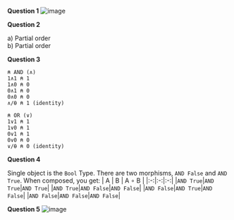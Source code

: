 **Question 1**
![image](https://user-images.githubusercontent.com/36027403/107852858-f4accf80-6de0-11eb-9847-1c909f6df37b.png)

**Question 2**

a) Partial order<br>
b) Partial order

**Question 3**
```apl
⍝ AND (∧)
1∧1 ⍝ 1
1∧0 ⍝ 0
0∧1 ⍝ 0
0∧0 ⍝ 0
∧/⍬ ⍝ 1 (identity)

⍝ OR (∨)
1∨1 ⍝ 1
1∨0 ⍝ 1
0∨1 ⍝ 1
0∨0 ⍝ 0
∨/⍬ ⍝ 0 (identity)
```

**Question 4**

Single object is the `Bool` Type. There are two morphisms, `AND False` and `AND True`. When composed, you get:
| A | B | A ∘ B |
|:-:|:-:|:-:|
|`AND True`|`AND True`|`AND True`|
|`AND True`|`AND False`|`AND False`|
|`AND False`|`AND True`|`AND False`|
|`AND False`|`AND False`|`AND False`|

**Question 5**
![image](https://user-images.githubusercontent.com/36027403/107852822-c9c27b80-6de0-11eb-9b69-d34eca6180e8.png)
